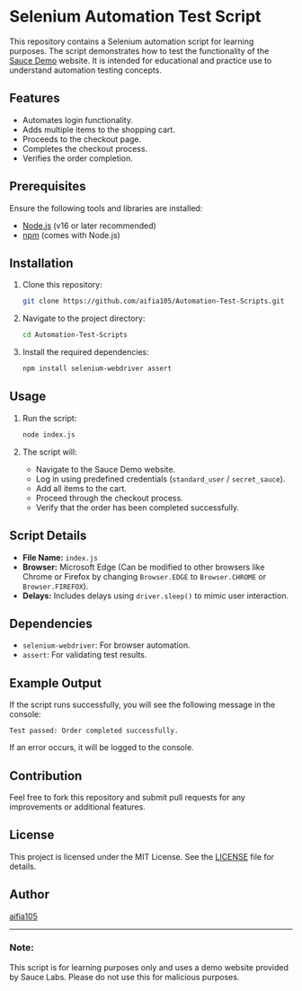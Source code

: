 # Selenium Automation Test Script

This repository contains a Selenium automation script for learning purposes. The script demonstrates how to test the functionality of the [Sauce Demo](https://www.saucedemo.com/) website. It is intended for educational and practice use to understand automation testing concepts.

## Features

- Automates login functionality.
- Adds multiple items to the shopping cart.
- Proceeds to the checkout page.
- Completes the checkout process.
- Verifies the order completion.

## Prerequisites

Ensure the following tools and libraries are installed:

- [Node.js](https://nodejs.org/) (v16 or later recommended)
- [npm](https://www.npmjs.com/) (comes with Node.js)

## Installation

1. Clone this repository:

   ```bash
   git clone https://github.com/aifia105/Automation-Test-Scripts.git
   ```

2. Navigate to the project directory:

   ```bash
   cd Automation-Test-Scripts
   ```

3. Install the required dependencies:

   ```bash
   npm install selenium-webdriver assert
   ```

## Usage

1. Run the script:

   ```bash
   node index.js
   ```

2. The script will:
   - Navigate to the Sauce Demo website.
   - Log in using predefined credentials (`standard_user` / `secret_sauce`).
   - Add all items to the cart.
   - Proceed through the checkout process.
   - Verify that the order has been completed successfully.

## Script Details

- **File Name:** `index.js`
- **Browser:** Microsoft Edge (Can be modified to other browsers like Chrome or Firefox by changing `Browser.EDGE` to `Browser.CHROME` or `Browser.FIREFOX`).
- **Delays:** Includes delays using `driver.sleep()` to mimic user interaction.

## Dependencies

- `selenium-webdriver`: For browser automation.
- `assert`: For validating test results.

## Example Output

If the script runs successfully, you will see the following message in the console:

```text
Test passed: Order completed successfully.
```

If an error occurs, it will be logged to the console.

## Contribution

Feel free to fork this repository and submit pull requests for any improvements or additional features.

## License

This project is licensed under the MIT License. See the [LICENSE](LICENSE) file for details.

## Author

[aifia105](https://github.com/aifia105)

---

### Note:
This script is for learning purposes only and uses a demo website provided by Sauce Labs. Please do not use this for malicious purposes.
